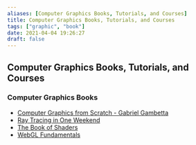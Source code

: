 ```yaml
---
aliases: [Computer Graphics Books, Tutorials, and Courses]
title: Computer Graphics Books, Tutorials, and Courses
tags: ["graphic", "book"]
date: 2021-04-04 19:26:27
draft: false
---
```


## Computer Graphics Books, Tutorials, and Courses

### Computer Graphics Books

* [Computer Graphics from Scratch - Gabriel Gambetta](https://gabrielgambetta.com/computer-graphics-from-scratch/)
* [Ray Tracing in One Weekend](https://raytracing.github.io/books/RayTracingInOneWeekend.html)
* [The Book of Shaders](https://thebookofshaders.com/)
* [WebGL Fundamentals](https://webglfundamentals.org/)
